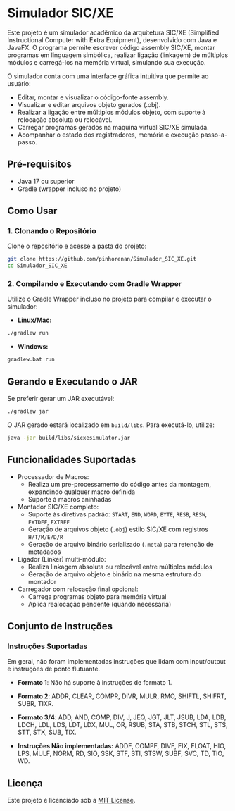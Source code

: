 # Simulador SIC/XE

Este projeto é um simulador acadêmico da arquitetura SIC/XE (Simplified Instructional Computer with Extra Equipment), desenvolvido com Java e JavaFX. O programa permite escrever código assembly SIC/XE, montar programas em linguagem simbólica, realizar ligação (linkagem) de múltiplos módulos e carregá-los na memória virtual, simulando sua execução.

O simulador conta com uma interface gráfica intuitiva que permite ao usuário:
- Editar, montar e visualizar o código-fonte assembly.
- Visualizar e editar arquivos objeto gerados (.obj).
- Realizar a ligação entre múltiplos módulos objeto, com suporte à relocação absoluta ou relocável.
- Carregar programas gerados na máquina virtual SIC/XE simulada.
- Acompanhar o estado dos registradores, memória e execução passo-a-passo.

## Pré-requisitos

- Java 17 ou superior
- Gradle (wrapper incluso no projeto)

## Como Usar

### 1. Clonando o Repositório

Clone o repositório e acesse a pasta do projeto:

```bash
git clone https://github.com/pinhorenan/Simulador_SIC_XE.git
cd Simulador_SIC_XE
```

### 2. Compilando e Executando com Gradle Wrapper

Utilize o Gradle Wrapper incluso no projeto para compilar e executar o simulador:

- **Linux/Mac:**

```bash
./gradlew run
```

- **Windows:**

```cmd
gradlew.bat run
```

## Gerando e Executando o JAR

Se preferir gerar um JAR executável:

```bash
./gradlew jar
```

O JAR gerado estará localizado em `build/libs`. Para executá-lo, utilize:

```bash
java -jar build/libs/sicxesimulator.jar
```

## Funcionalidades Suportadas

- Processador de Macros:
  - Realiza um pre-processamento do código antes da montagem, expandindo qualquer macro definida
  - Suporte à macros aninhadas
- Montador SIC/XE completo:
  - Suporte às diretivas padrão: `START`, `END`, `WORD`, `BYTE`, `RESB`, `RESW`, `EXTDEF`, `EXTREF`
  - Geração de arquivos objeto (`.obj`) estilo SIC/XE com registros `H/T/M/E/D/R`
  - Geração de arquivo binário serializado (`.meta`) para retenção de metadados
- Ligador (Linker) multi-módulo:
  - Realiza linkagem absoluta ou relocável entre múltiplos módulos
  - Geração de arquivo objeto e binário na mesma estrutura do montador
- Carregador com relocação final opcional:
  - Carrega programas objeto para memória virtual
  - Aplica realocação pendente (quando necessária)

## Conjunto de Instruções

### Instruções Suportadas
Em geral, não foram implementadas instruções que lidam com input/output e instruções de ponto flutuante.

- **Formato 1**: Não há suporte à instruções de formato 1.
- **Formato 2**: ADDR, CLEAR, COMPR, DIVR, MULR, RMO, SHIFTL, SHIFRT, SUBR, TIXR.
- **Formato 3/4**: ADD, AND, COMP, DIV, J, JEQ, JGT, JLT, JSUB, LDA, LDB, LDCH, LDL, LDS, LDT, LDX, MUL, OR, RSUB, STA, STB, STCH, STL, STS, STT, STX, SUB, TIX.

- **Instruções Não implementadas:** ADDF, COMPF, DIVF, FIX, FLOAT, HIO, LPS, MULF, NORM, RD, SIO, SSK, STF, STI, STSW, SUBF, SVC, TD, TIO, WD.

## Licença

Este projeto é licenciado sob a [MIT License](LICENSE).

